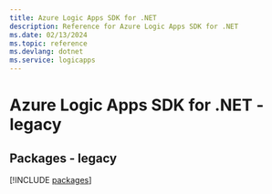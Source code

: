 ```yaml
---
title: Azure Logic Apps SDK for .NET
description: Reference for Azure Logic Apps SDK for .NET
ms.date: 02/13/2024
ms.topic: reference
ms.devlang: dotnet
ms.service: logicapps
---
```

# Azure Logic Apps SDK for .NET - legacy
## Packages - legacy
[!INCLUDE [packages](logic-apps-index.md)]